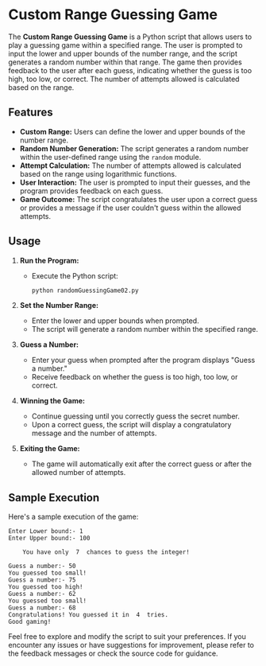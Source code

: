 # Custom Range Guessing Game

The **Custom Range Guessing Game** is a Python script that allows users to play a guessing game within a specified range. The user is prompted to input the lower and upper bounds of the number range, and the script generates a random number within that range. The game then provides feedback to the user after each guess, indicating whether the guess is too high, too low, or correct. The number of attempts allowed is calculated based on the range.

## Features

- **Custom Range:** Users can define the lower and upper bounds of the number range.
- **Random Number Generation:** The script generates a random number within the user-defined range using the `random` module.
- **Attempt Calculation:** The number of attempts allowed is calculated based on the range using logarithmic functions.
- **User Interaction:** The user is prompted to input their guesses, and the program provides feedback on each guess.
- **Game Outcome:** The script congratulates the user upon a correct guess or provides a message if the user couldn't guess within the allowed attempts.

## Usage

1. **Run the Program:**
   - Execute the Python script:
     ```bash
     python randomGuessingGame02.py
     ```

2. **Set the Number Range:**
   - Enter the lower and upper bounds when prompted.
   - The script will generate a random number within the specified range.

3. **Guess a Number:**
   - Enter your guess when prompted after the program displays "Guess a number."
   - Receive feedback on whether the guess is too high, too low, or correct.

4. **Winning the Game:**
   - Continue guessing until you correctly guess the secret number.
   - Upon a correct guess, the script will display a congratulatory message and the number of attempts.

5. **Exiting the Game:**
   - The game will automatically exit after the correct guess or after the allowed number of attempts.

## Sample Execution

Here's a sample execution of the game:

```
Enter Lower bound:- 1
Enter Upper bound:- 100

    You have only  7  chances to guess the integer!

Guess a number:- 50
You guessed too small!
Guess a number:- 75
You guessed too high!
Guess a number:- 62
You guessed too small!
Guess a number:- 68
Congratulations! You guessed it in  4  tries.
Good gaming!
```

Feel free to explore and modify the script to suit your preferences. If you encounter any issues or have suggestions for improvement, please refer to the feedback messages or check the source code for guidance.
